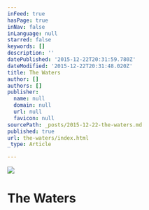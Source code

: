 ```yaml
---
inFeed: true
hasPage: true
inNav: false
inLanguage: null
starred: false
keywords: []
description: ''
datePublished: '2015-12-22T20:31:59.780Z'
dateModified: '2015-12-22T20:31:48.020Z'
title: The Waters
author: []
authors: []
publisher:
  name: null
  domain: null
  url: null
  favicon: null
sourcePath: _posts/2015-12-22-the-waters.md
published: true
url: the-waters/index.html
_type: Article

---
```

![](https://the-grid-user-content.s3-us-west-2.amazonaws.com/1c8ce531-bf80-4536-a842-fe5512be2814.jpg)

# The Waters